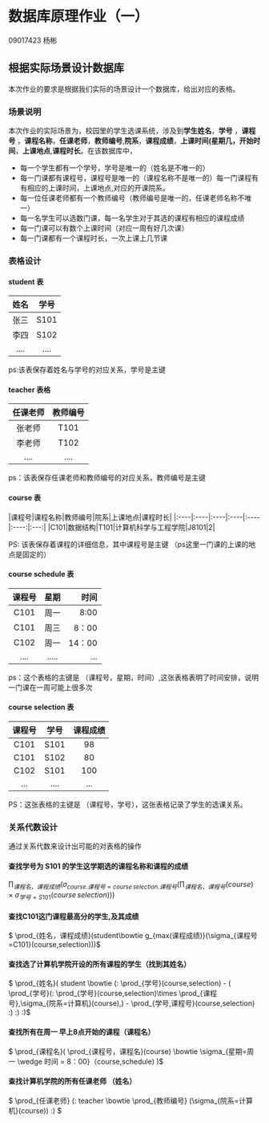 # 数据库原理作业（一）

09017423 杨彬

## 根据实际场景设计数据库

本次作业的要求是根据我们实际的场景设计一个数据库，给出对应的表格。

### 场景说明

本次作业的实际场景为，校园里的学生选课系统，涉及到**学生姓名**，**学号** ，**课程号** ，**课程名称**，**任课老师**，**教师编号**,**院系**，**课程成绩**，**上课时间(星期几，开始时间**，**上课地点**,**课程时长**。在该数据库中，

* 每一个学生都有一个学号，学号是唯一的（姓名是不唯一的）
* 每一门课都有课程号，课程号是唯一的（课程名称不是唯一的）每一门课程有有相应的上课时间，上课地点,对应的开课院系。
* 每一位任课老师都有一个教师编号（教师编号是唯一的，任课老师名称不唯一）
* 每一名学生可以选数门课，每一名学生对于其选的课程有相应的课程成绩
* 每一门课可以有数个上课时间（对应一周有好几次课）
* 每一门课都有一个课程时长，一次上课上几节课

### 表格设计

#### student 表

|姓名|学号|
|:--:|:--:|
|张三|S101|
|李四|S102|
|....|....|

ps:该表保存着姓名与学号的对应关系，学号是主键

#### teacher 表格

|任课老师|教师编号|
|:---:|:---:|
|张老师|T101|
|李老师|T102|
|....|....|

ps：该表保存任课老师和教师编号的对应关系，教师编号是主键

#### course 表

|课程号|课程名称|教师编号|院系|上课地点|课程时长|
|:----|:----|:----|:----|:----|:----:|:---:|
|C101|数据结构|T101|计算机科学与工程学院|J8101|2|

PS: 该表保存着课程的详细信息，其中课程号是主键 （ps这里一门课的上课的地点是固定的）

#### course schedule 表

|课程号|星期|时间|
|:---:|:---:|---:|
|C101 |周一|8:00|
|C101 |周三|8：00|
|C102 |周一|14：00|
|.... |.....|...|

ps：这个表格的主键是 （课程号，星期，时间）,这张表格表明了时间安排，说明一门课在一周可能上很多次

#### course selection 表

|课程号|学号|课程成绩|
|:---: |:--:|:---:|
|C101| S101 | 98|
|C101| S102 | 80|
|C102| S101 | 100|
|... |.... |...|

PS：这张表格的主键是 （课程号，学号），这张表格记录了学生的选课关系。

### 关系代数设计

通过关系代数来设计出可能的对表格的操作

#### 查找学号为 S101 的学生这学期选的**课程名称**和**课程的成绩**

$\prod_{课程名，课程成绩}(\sigma_{course.课程号=course\,selection.课程号}(\prod_{课程名，课程号}(course)\times\sigma_{学号=S101}(course\,selection)))$

#### 查找C101这门课程最高分的学生,及其成绩

$ \prod_{姓名，课程成绩}(student\bowtie g_{max(课程成绩)}(\sigma_{课程号=C101}(course\,selection)))$

#### 查找选了计算机学院开设的所有课程的学生（找到其姓名）

$ \prod_{姓名}( student \bowtie (\: \prod_{学号}(course\,selection) - ( \prod_{学号}(\: \prod_{学号}(course\,selection)\times \prod_{课程号}\,\sigma_{院系=计算机}(course)\,) - \prod_{学号,课程号}(course\,selection) \:) \:) \:)$

#### 查找所有在周一 早上8点开始的课程（课程名）

$ \prod_{课程名}( \prod_{课程号，课程名}(course) \bowtie \sigma_{星期=周一 \wedge 时间 = 8：00}（course\,schedule) )$

#### 查找计算机学院的所有任课老师 （姓名）

$ \prod_{任课老师} (\: teacher \bowtie \prod_{教师编号} (\sigma_{院系=计算机}(course)) \:) $